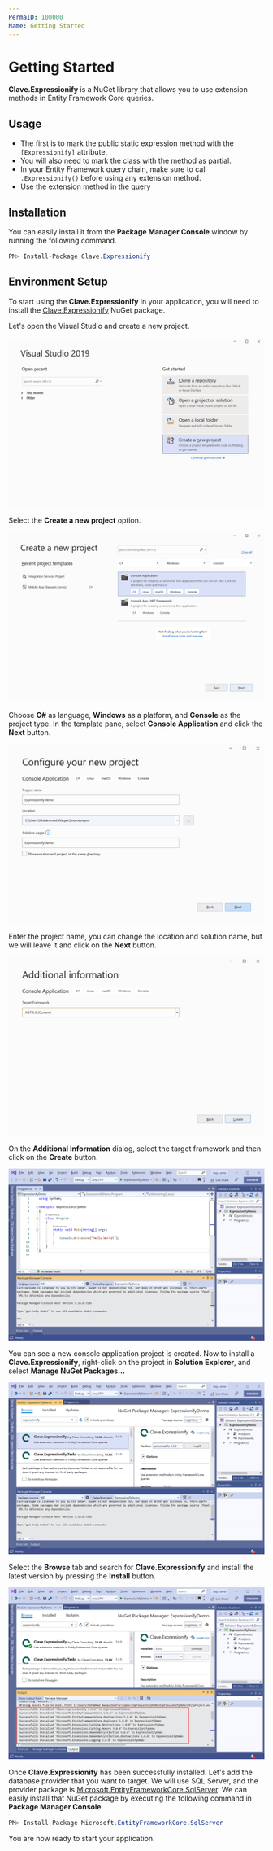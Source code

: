 ```yaml
---
PermaID: 100000
Name: Getting Started
---
```


# Getting Started

**Clave.Expressionify** is a NuGet library that allows you to use extension methods in Entity Framework Core queries.

## Usage

 - The first is to mark the public static expression method with the `[Expressionify]` attribute.
 - You will also need to mark the class with the method as partial.
 - In your Entity Framework query chain, make sure to call `.Expressionify()` before using any extension method.
 - Use the extension method in the query

## Installation

You can easily install it from the **Package Manager Console** window by running the following command.

```csharp
PM> Install-Package Clave.Expressionify
```

## Environment Setup

To start using the **Clave.Expressionify** in your application, you will need to install the [Clave.Expressionify](https://www.nuget.org/packages/Clave.Expressionify) NuGet package.

Let's open the Visual Studio and create a new project.

<img src="images/setup-1.png" alt="Create a new project">

Select the **Create a new project** option.

<img src="images/setup-2.png" alt="Select Console Application template">

Choose **C#** as language, **Windows** as a platform, and **Console** as the project type. In the template pane, select **Console Application** and click the **Next** button.

<img src="images/setup-3.png" alt="Configure your new project">

Enter the project name, you can change the location and solution name, but we will leave it and click on the **Next** button.  

<img src="images/setup-4.png" alt="Additional Information">

On the **Additional Information** dialog, select the target framework and then click on the **Create** button.  

<img src="images/setup-5.png" alt="Console Application created">

You can see a new console application project is created. Now to install a **Clave.Expressionify**, right-click on the project in **Solution Explorer**, and select **Manage NuGet Packages...**

<img src="images/setup-6.png" alt="Install Clave.Expressionify">

Select the **Browse** tab and search for **Clave.Expressionify** and install the latest version by pressing the **Install** button. 

<img src="images/setup-7.png" alt="Clave.Expressionify installed successfully">

Once **Clave.Expressionify** has been successfully installed. Let's add the database provider that you want to target. We will use SQL Server, and the provider package is [Microsoft.EntityFrameworkCore.SqlServer](https://www.nuget.org/packages/Microsoft.EntityFrameworkCore.SqlServer). We can easily install that NuGet package by executing the following command in **Package Manager Console**. 

```csharp
PM> Install-Package Microsoft.EntityFrameworkCore.SqlServer
```

You are now ready to start your application.

